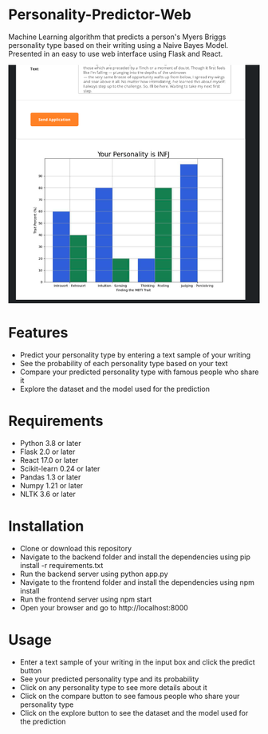 # Personality-Predictor-Web
Machine Learning algorithm that predicts a person's Myers Briggs personality type based on their writing using a Naive Bayes Model. Presented in an easy to use web interface using Flask and React.


![ImageDemoResponse](https://github.com/felivalencia3/Personality-Predictor-Web/blob/main/Screenshot%202023-07-19%20at%2012.30.23%20PM.png)

# Features
- Predict your personality type by entering a text sample of your writing
- See the probability of each personality type based on your text
- Compare your predicted personality type with famous people who share it
- Explore the dataset and the model used for the prediction
# Requirements
- Python 3.8 or later
- Flask 2.0 or later
- React 17.0 or later
- Scikit-learn 0.24 or later
- Pandas 1.3 or later
- Numpy 1.21 or later
- NLTK 3.6 or later
# Installation
- Clone or download this repository
- Navigate to the backend folder and install the dependencies using pip install -r requirements.txt
- Run the backend server using python app.py
- Navigate to the frontend folder and install the dependencies using npm install
- Run the frontend server using npm start
- Open your browser and go to http://localhost:8000
# Usage
- Enter a text sample of your writing in the input box and click the predict button
- See your predicted personality type and its probability
- Click on any personality type to see more details about it
- Click on the compare button to see famous people who share your personality type
- Click on the explore button to see the dataset and the model used for the prediction
